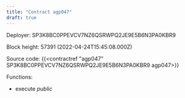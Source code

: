 ```yaml
---
title: "Contract agp047"
draft: true
---
```

Deployer: SP3K8BC0PPEVCV7NZ6QSRWPQ2JE9E5B6N3PA0KBR9


 



Block height: 57391 (2022-04-24T15:45:08.000Z)

Source code: {{<contractref "agp047" SP3K8BC0PPEVCV7NZ6QSRWPQ2JE9E5B6N3PA0KBR9 agp047>}}

Functions:

* execute _public_

